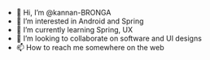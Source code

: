 - 👋 Hi, I’m @kannan-BRONGA
- 👀 I’m interested in Android and Spring
- 🌱 I’m currently learning Spring, UX
- 💞️ I’m looking to collaborate on software and UI designs
- 📫 How to reach me somewhere on the web

<!---
kannan-BRONGA/kannan-BRONGA is a ✨ special ✨ repository because its `README.md` (this file) appears on your GitHub profile.
You can click the Preview link to take a look at your changes.
--->
